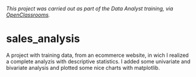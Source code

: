 *This project was carried out as part of the Data Analyst training, via [OpenClassrooms](https://openclassrooms.com/fr/paths/65-data-analyst).*

# sales_analysis
A project with training data, from an ecommerce website, in wich I realized a complete analyzis with descriptive statistics. I added some univariate and bivariate analysis and plotted some nice charts with matplotlib.
